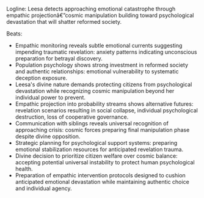 ﻿---
series: 2
novella: 5
file: S2N5_CH07
type: chapter
pov: Leesa
setting: Empathic monitoring network - emotional preparation
word_target_min: 1201
word_target_max: 2299
status: outline
---
Logline: Leesa detects approaching emotional catastrophe through empathic projectionâ€”cosmic manipulation building toward psychological devastation that will shatter reformed society.

Beats:
- Empathic monitoring reveals subtle emotional currents suggesting impending traumatic revelation: anxiety patterns indicating unconscious preparation for betrayal discovery.
- Population psychology shows strong investment in reformed society and authentic relationships: emotional vulnerability to systematic deception exposure.
- Leesa's divine nature demands protecting citizens from psychological devastation while recognizing cosmic manipulation beyond her individual power to prevent.
- Empathic projection into probability streams shows alternative futures: revelation scenarios resulting in social collapse, individual psychological destruction, loss of cooperative governance.
- Communication with siblings reveals universal recognition of approaching crisis: cosmic forces preparing final manipulation phase despite divine opposition.
- Strategic planning for psychological support systems: preparing emotional stabilization resources for anticipated revelation trauma.
- Divine decision to prioritize citizen welfare over cosmic balance: accepting potential universal instability to protect human psychological health.
- Preparation of empathic intervention protocols designed to cushion anticipated emotional devastation while maintaining authentic choice and individual agency.